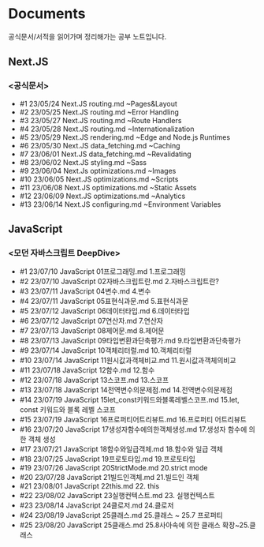 # Documents

공식문서/서적을 읽어가며 정리해가는 공부 노트입니다.

## Next.JS

### <공식문서>

- #1 23/05/24 Next.JS routing.md ~Pages&Layout
- #2 23/05/25 Next.JS routing.md ~Error Handling
- #3 23/05/27 Next.JS routing.md ~Route Handlers
- #4 23/05/28 Next.JS routing.md ~Internationalization
- #5 23/05/29 Next.JS rendering.md ~Edge and Node.js Runtimes
- #6 23/05/30 Next.JS data_fetching.md ~Caching
- #7 23/06/01 Next.JS data_fetching.md ~Revalidating
- #8 23/06/02 Next.JS styling.md ~Sass
- #9 23/06/04 Next.Js optimizations.md ~Images
- #10 23/06/05 Next.JS optimizations.md ~Scripts
- #11 23/06/08 Next.JS optimizations.md ~Static Assets
- #12 23/06/09 Next.JS optimizations.md ~Analytics
- #13 23/06/14 Next.JS configuring.md ~Environment Variables

## JavaScript

### <모던 자바스크립트 DeepDive>

- #1 23/07/10 JavaScript 01프로그래밍.md 1.프로그래밍
- #2 23/07/10 JavaScript 02자바스크립트란.md 2.자바스크립트란?
- #3 23/07/11 JavaScript 04변수.md 4.변수
- #4 23/07/11 JavaScript 05표현식과문.md 5.표현식과문
- #5 23/07/12 JavaScript 06데이터타입.md 6.데이터타입
- #6 23/07/12 JavaScript 07연산자.md 7.연산자
- #7 23/07/13 JavaScript 08제어문.md 8.제어문
- #8 23/07/13 JavaScript 09타입변환과단축평가.md 9.타입변환과단축평가
- #9 23/07/14 JavaScript 10객체리터럴.md 10.객체리터럴
- #10 23/07/14 JavaScript 11원시값과객체비교.md 11.원시값과객체의비교
- #11 23/07/18 JavaScript 12함수.md 12.함수
- #12 23/07/18 JavaScript 13스코프.md 13.스코프
- #13 23/07/18 JavaScript 14전역변수의문제점.md 14.전역변수의문제점
- #14 23/07/19 JavaScript 15let_const키워드와블록레벨스코프.md 15.let, const 키워드와 블록 레벨 스코프
- #15 23/07/19 JavaScript 16프로퍼티어트리뷰트.md 16.프로퍼티 어트리뷰트
- #16 23/07/20 JavaScript 17생성자함수에의한객체생성.md 17.생성자 함수에 의한 객체 생성
- #17 23/07/21 JavaScript 18함수와일급객체.md 18.함수와 일급 객체
- #18 23/07/25 JavaScript 19프로토타입.md  19.프로토타입
- #19 23/07/26 JavaScript 20StrictMode.md 20.strict mode
- #20 23/07/28 JavaScript 21빌드인객체.md 21.빌드인 객체
- #21 23/08/01 JavaScript 22this.md 22. this
- #22 23/08/02 JavaScript 23실행컨텍스트.md 23. 실행컨텍스트
- #23 23/08/14 JavaScript 24클로저.md 24.클로저
- #24 23/08/19 JavaScript 25클래스.md 25.클래스 ~ 25.7 프로퍼티
- #25 23/08/20 JavaScript 25클래스.md 25.8사아속에 의한 클래스 확장~25.클래스